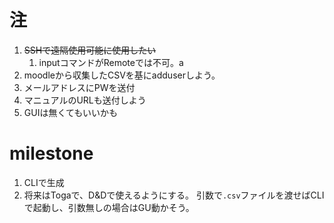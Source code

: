 # 注
1. ~~SSHで遠隔使用可能に使用したい~~
   1. inputコマンドがRemoteでは不可。a
2. moodleから収集したCSVを基にadduserしよう。
3. メールアドレスにPWを送付
3. マニュアルのURLも送付しよう 
4. GUIは無くてもいいかも

# milestone
1. CLIで生成
2. 将来はTogaで、D&Dで使えるようにする。
    引数で`.csv`ファイルを渡せばCLIで起動し、引数無しの場合はGU動かそう。 